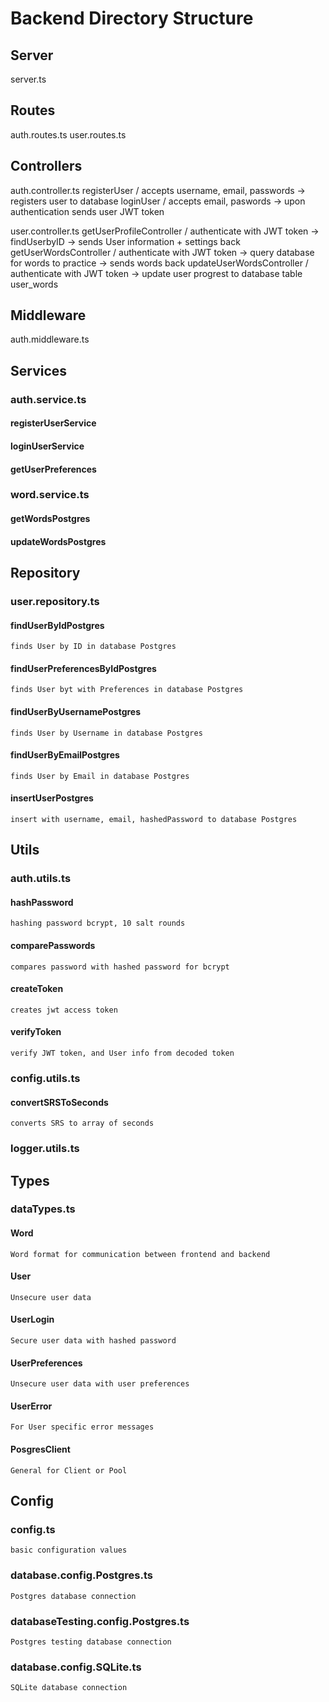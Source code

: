 # Backend Directory Structure

## Server
  server.ts

## Routes
  auth.routes.ts 
  user.routes.ts 

## Controllers
  auth.controller.ts
    registerUser / accepts username, email, passwords -> registers user to database
    loginUser / accepts email, paswords -> upon authentication sends user JWT token

  user.controller.ts
    getUserProfileController / authenticate with JWT token -> findUserbyID -> sends User information + settings back
    getUserWordsController / authenticate with JWT token -> query database for words to practice -> sends words back
    updateUserWordsController / authenticate with JWT token -> update user progrest to database table user_words

## Middleware
  auth.middleware.ts

## Services
### auth.service.ts
#### registerUserService 
#### loginUserService
#### getUserPreferences

### word.service.ts
#### getWordsPostgres
#### updateWordsPostgres

## Repository
### user.repository.ts
#### findUserByIdPostgres
    finds User by ID in database Postgres

#### findUserPreferencesByIdPostgres
    finds User byt with Preferences in database Postgres

#### findUserByUsernamePostgres
    finds User by Username in database Postgres

#### findUserByEmailPostgres
    finds User by Email in database Postgres

#### insertUserPostgres
    insert with username, email, hashedPassword to database Postgres

## Utils
### auth.utils.ts
#### hashPassword
    hashing password bcrypt, 10 salt rounds

#### comparePasswords
    compares password with hashed password for bcrypt

#### createToken 
    creates jwt access token

#### verifyToken
    verify JWT token, and User info from decoded token

### config.utils.ts
#### convertSRSToSeconds
    converts SRS to array of seconds

### logger.utils.ts

## Types
### dataTypes.ts
#### Word
    Word format for communication between frontend and backend
  
#### User
    Unsecure user data

#### UserLogin
    Secure user data with hashed password

#### UserPreferences 
    Unsecure user data with user preferences

#### UserError
    For User specific error messages

#### PosgresClient
    General for Client or Pool

## Config
### config.ts 
    basic configuration values

### database.config.Postgres.ts
    Postgres database connection

### databaseTesting.config.Postgres.ts
    Postgres testing database connection

### database.config.SQLite.ts
    SQLite database connection
